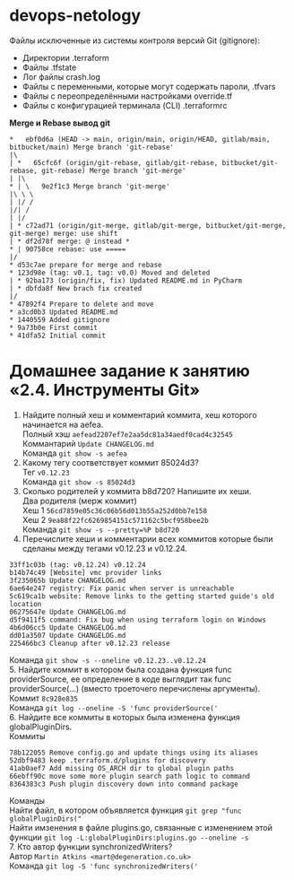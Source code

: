 # devops-netology
Файлы исключенные из системы контроля версий Git (gitignore):  
- Директории .terraform  
- Файлы .tfstate  
- Лог файлы crash.log  
- Файлы с переменными, которые могут содержать пароли, .tfvars  
- Файлы с переопределёнными настройками override.tf  
- Файлы c конфигурацией терминала (CLI) .terraformrc  

**Merge и Rebase вывод git**  
```
*   ebf0d6a (HEAD -> main, origin/main, origin/HEAD, gitlab/main, bitbucket/main) Merge branch 'git-rebase'
|\
| *   65cfc6f (origin/git-rebase, gitlab/git-rebase, bitbucket/git-rebase, git-rebase) Merge branch 'git-merge'
| |\
* | \   9e2f1c3 Merge branch 'git-merge'
|\ \ \
| |/ /
|/| /
| |/
| * c72ad71 (origin/git-merge, gitlab/git-merge, bitbucket/git-merge, git-merge) merge: use shift
| * df2d78f merge: @ instead *
* | 90758ce rebase: use =====
|/
* d53c7ae prepare for merge and rebase
* 123d98e (tag: v0.1, tag: v0.0) Moved and deleted
| * 92ba173 (origin/fix, fix) Updated README.md in PyCharm
| * dbfda8f New brach fix created
|/
* 47892f4 Prepare to delete and move
* a3cd0b3 Updated README.md
* 1440559 Added gitignore
* 9a73b0e First commit
* 41dfa52 Initial commit
```

# Домашнее задание к занятию «2.4. Инструменты Git»  

1. Найдите полный хеш и комментарий коммита, хеш которого начинается на aefea.  
Полный хэш `aefead2207ef7e2aa5dc81a34aedf0cad4c32545`  
Коммантарий `Update CHANGELOG.md`  
Команда `git show -s aefea`  
2. Какому тегу соответствует коммит 85024d3?  
Тег `v0.12.23`  
Команда `git show -s 85024d3`  
3. Сколько родителей у коммита b8d720? Напишите их хеши.  
Два родителя (мерж коммит)  
Хеш 1 `56cd7859e05c36c06b56d013b55a252d0bb7e158`  
Хеш 2 `9ea88f22fc6269854151c571162c5bcf958bee2b`  
Команда `git show -s --pretty=%P b8d720`  
4. Перечислите хеши и комментарии всех коммитов которые были сделаны между тегами v0.12.23 и v0.12.24.  
```
33ff1c03b (tag: v0.12.24) v0.12.24
b14b74c49 [Website] vmc provider links
3f235065b Update CHANGELOG.md
6ae64e247 registry: Fix panic when server is unreachable
5c619ca1b website: Remove links to the getting started guide's old location
06275647e Update CHANGELOG.md
d5f9411f5 command: Fix bug when using terraform login on Windows
4b6d06cc5 Update CHANGELOG.md
dd01a3507 Update CHANGELOG.md
225466bc3 Cleanup after v0.12.23 release
```
Команда `git show -s --oneline v0.12.23..v0.12.24`  
5. Найдите коммит в котором была создана функция func providerSource, ее определение в коде выглядит так func providerSource(...) (вместо троеточего перечислены аргументы).  
Коммит `8c928e835`  
Команда `git log --oneline -S 'func providerSource('`  
6. Найдите все коммиты в которых была изменена функция globalPluginDirs.  
Коммиты  
```
78b122055 Remove config.go and update things using its aliases
52dbf9483 keep .terraform.d/plugins for discovery
41ab0aef7 Add missing OS_ARCH dir to global plugin paths
66ebff90c move some more plugin search path logic to command
8364383c3 Push plugin discovery down into command package
```
Команды  
Найти файл, в котором объявляется функция `git grep "func globalPluginDirs("`  
Найти имзенения в файле plugins.go, связанные с изменением этой функции `git log -L:globalPluginDirs:plugins.go --oneline -s`  
7. Кто автор функции synchronizedWriters?  
Автор `Martin Atkins <mart@degeneration.co.uk>`  
Команда `git log -S 'func synchronizedWriters('`  
